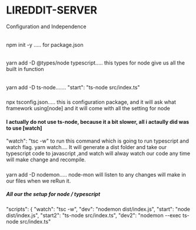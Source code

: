 # LIREDDIT-SERVER

Configuration and Independence
###### 
npm init -y .....
for package.json
######  
yarn add -D @types/node typescript.....
this types for node give us all the built in function
######
yarn add -D ts-node.......
 "start": "ts-node src/index.ts"
 #####
 npx tsconfig.json.....
 this is configuration package, and it will ask what framework using[node] and it will come with all the 
 setting for node

 #### I actually do not use ts-node, because it a bit slower, all i actaully did was to use [watch]
 "watch": "tsc -w" 
 to run this command which is going to run typescript and watch flag.
 yarn watch....
 It will generate a dist folder and take our typescript code to javascript ,and watch will alway watch our code any time will make change and recompile. 

##### 
yarn add -D nodemon.....
node-mon will listen to any changes will make in our files when we reRun it.

##### All our the setup for node / typescript
 "scripts": {
    "watch": "tsc -w",
    "dev": "nodemon dist/index.js",
    "start": "node dist/index.js",
    "start2": "ts-node src/index.ts",
    "dev2": "nodemon  --exec ts-node src/index.ts"


    

